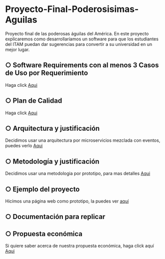 # Proyecto-Final-Poderosisimas-Aguilas
Proyecto final de las poderosas águilas del América. En este proyecto explicaremos como desarrollaríamos un software para que los estudiantes del ITAM puedan dar sugerencias para convertir a su universidad en un mejor lugar. 

## ○ Software Requirements con al menos 3 Casos de Uso por Requerimiento
Haga click [Aqui](Requerimientos)
## ○ Plan de Calidad
Haga click [Aqui](PlandeCalidad.md) 
## ○ Arquitectura y justificación
Decidimos usar una arquitectura por microservicios mezclada con eventos, puedes verlo [Aqui](Arquitectura.md)
## ○ Metodología y justificación
Decidimos usar una metodologia por prototipo, para mas detalles [Aqui](Metodologia.md)
## ○ Ejemplo del proyecto
Hicímos una página web como prototipo, la puedes ver [aquí](PaginaWeb.md)
## ○ Documentación para replicar

## ○ Propuesta económica
Si quiere saber acerca de nuestra propuesta económica, haga click aquí  [Aqui](EstimacionesAguilasPF.xlsx)
